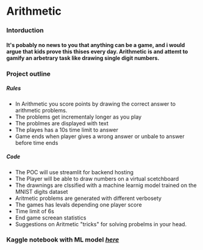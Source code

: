 <h1> Arithmetic </h1>

### Intorduction
<h4>It's pobably no news to you that anything can be a game, and i would argue that kids prove this thises every day. Arithmetic is and attemt to gamify an arbetrary task like drawing single digit numbers.</h4>

### Project outline
##### Rules
- In Arithmetic you score points by drawing the correct answer to arithmetic problems.
- The problems get incrementaly longer as you play
- The problmes are displayed with text
- The playes has a 10s time limit to answer
- Game ends when player gives a wrong answer or unbale to answer before time ends

##### Code
- The POC will use streamlit for backend hosting
- The Player will be able to draw numbers on a virtual scetchboard
- The drawnings are clssified with a machine learnig model trained on the MNIST digits dataset
- Aritmetic problems are generated with different verbosety
- The games has levals depending one player score
- Time limit of 6s
- End game screean statistics
- Suggestions on Aritmetic "tricks" for solving probelms in your head.

### Kaggle notebook with ML model <i>[here](https://www.kaggle.com/code/freddehagman/gamifying-a-multi-class-svc)</i>

